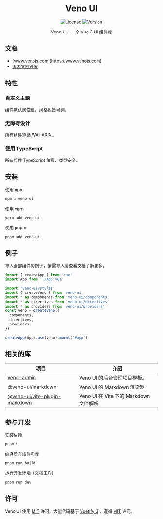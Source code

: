 <h1 align="center">Veno UI</h1>

<p align="center">
  <a href="https://github.com/qq15725/veno-ui/blob/master/LICENSE" class="mr-3">
    <img src="https://img.shields.io/npm/l/veno-ui.svg" alt="License">
  </a>
  <a href="https://www.npmjs.com/package/veno-ui">
    <img src="https://img.shields.io/npm/v/veno-ui.svg" alt="Version">
  </a>
</p>

<p align="center">Veno UI - 一个 Vue 3 UI 组件库</p>

## 文档

- [www.venojs.com](https://www.venojs.com) 
- [国内文档镜像](https://venoui.fdota.com)

## 特性

### 自定义主题

组件默认属性值，风格色皆可调。

### 无障碍设计

所有组件遵循 [WAI-ARIA](https://www.w3.org/TR/wai-aria-practices) 。

### 使用 TypeScript

所有组件 TypeScript 编写，类型安全。

## 安装

使用 npm

```sh
npm i veno-ui
```

使用 yarn

```sh
yarn add veno-ui
```

使用 pnpm

```sh
pnpm add veno-ui
```

## 例子

导入全部组件的例子，按需导入请查看文档了解更多。

```typescript
import { createApp } from 'vue'
import App from './App.vue'

import 'veno-ui/styles'
import { createVeno } from 'veno-ui'
import * as components from 'veno-ui/components'
import * as directives from 'veno-ui/directives'
import * as providers from 'veno-ui/providers'
const veno = createVeno({
  components,
  directives,
  providers,
})

createApp(App).use(veno).mount('#app')
```

## 相关的库

| 项目               | 介绍                                       |
| --------------------- |------------------------------------------|
| [veno-admin] | Veno UI 的后台管理项目模板。                       |
| [@veno-ui/markdown] | Veno UI 的 Markdown 渲染器                   |
| [@veno-ui/vite-plugin-markdown] | Veno UI 在 Vite 下的 Markdown 文件解析          |

[veno-admin]: https://github.com/qq15725/veno-admin
[@veno-ui/markdown]: https://github.com/qq15725/veno-ui/blob/master/packages/markdown
[@veno-ui/vite-plugin-markdown]: https://github.com/qq15725/veno-ui/blob/master/packages/vite-plugin-markdown

## 参与开发

安装依赖

```sh
pnpm i
```

编译所有插件和库

```sh
pnpm run build
```

运行开发环境（文档工程）

```sh
pnpm run dev
```

## 许可

Veno UI 使用 [MIT](https://github.com/qq15725/veno-ui/blob/master/LICENSE) 许可，大量代码基于 [Vuetify 3](https://github.com/vuetifyjs/vuetify/tree/next) ，遵循 [MIT](https://github.com/vuetifyjs/vuetify/blob/next/LICENSE.md) 许可。